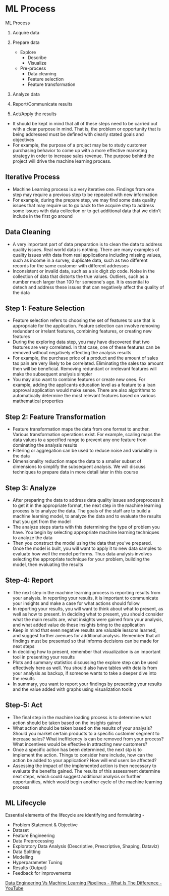 # ML Process

ML Process

1. Acquire data
2. Prepare data
    - Explore
        - Describe
        - Visualize
    - Pre-process
        - Data cleaning
        - Feature selection
        - Feature transformation

3. Analyze data
4. Report/Communicate results
5. Act/Apply the results

- It should be kept in mind that all of these steps need to be carried out with a clear purpose in mind. That is, the problem or opportunity that is being addressed must be defined with clearly stated goals and objectives
- For example, the purpose of a project may be to study customer purchasing behavior to come up with a more effective marketing strategy in order to increase sales revenue. The purpose behind the project will drive the machine learning process.

## Iterative Process

- Machine Learning process is a very iterative one. Findings from one step may require a previous step to be repeated with new information
- For example, during the prepare step, we may find some data quality issues that may require us to go back to the acquire step to address some issues with data collection or to get additional data that we didn't include in the first go around

## Data Cleaning

- A very important part of data preparation is to clean the data to address quality issues. Real world data is nothing. There are many examples of quality issues with data from real applications including missing values, such as income in a survey, duplicate data, such as two different records for the same customer with different addresses
- Inconsistent or invalid data, such as a six digit zip code. Noise in the collection of data that distorts the true values. Outliers, such as a number much larger than 100 for someone's age. It is essential to detech and address these issues that can negatively affect the quality of the data

## Step 1: Feature Selection

- Feature selection refers to choosing the set of features to use that is appropriate for the application. Feature selection can involve removing redundant or irrelant features, combining features, or creating new features
- During the exploring data step, you may have discovered that two features are very correlated. In that case, one of these features can be removed without negatively effecting the analysis results
- For example, the purchase price of a product and the amount of sales tax pain are very likely to be correlated. Eliminating the sales tax amount then will be beneficial. Removing redundant or irrelevant features will make the subsequent analysis simpler
- You may also want to combine features or create new ones. For example, adding the applicants education level as a feature to a loan approval application would make sense. There are also algorithms to automatically determine the most relevant features based on various mathematical properties

## Step 2: Feature Transformation

- Feature transformation maps the data from one format to another. Various transformation operations exist. For example, scaling maps the data values to a specified range to prevent any one feature from dominating the analysis results
- Filtering or aggregation can be used to reduce noise and variability in the data
- Dimensionality reduction maps the data to a smaller subset of dimensions to simplify the subsequent analysis. We will discuss techniques to prepare data in more detail later in this course

## Step 3: Analyze

- After preparing the data to address data quality issues and preprocess it to get it in the appropriate format, the next step in the machine learning process is to analyze the data. The goals of the staff are to build a machine learning model, to analyze the data and to evaluate the results that you get from the model
- The analyze steps starts with this determining the type of problem you have. You begin by selecting appropriate machine learning techniques to analyze the data
- Then you construct the model using the data that you've prepared. Once the model is built, you will want to apply it to new data samples to evaluate how well the model performs. Thus data analysis involves selecting the appropriate technique for your problem, building the model, then evaluating the results

## Step-4: Report

- The next step in the machine learning process is reporting results from your analysis. In reporting your results, it is important to communicate your insights and make a case for what actions should follow
- In reporting your results, you will want to think about what to present, as well as how to present. In deciding what to present, you should consider what the main results are, what insights were gained from your analysis, and what added value do these insights bring to the application
- Keep in mind that even negative results are valuable lessons learned, and suggest further avenues for additional analysis. Remember that all findings must be presented so that informs decisions can be made for next steps
- In deciding how to present, remember that visualization is an important tool in presenting your results
- Plots and summary statistics discussing the explore step can be used effectively here as well. You should also have tables with details from your analysis as backup, if someone wants to take a deeper dive into the results
- In summary, you want to report your findings by presenting your results and the value added with graphs using visualization tools

## Step-5: Act

- The final step in the machine loading process is to determine what action should be taken based on the insights gained
- What action should be taken based on the results of your analysis? Should you market certain products to a specific customer segment to increase sales? What inefficiency is can be removed from your process? What incentives would be effective in attracting new customers?
- Once a specific action has been determined, the next stp is to implement the action. Things to consider here include, how can the action be added to your application? How will end users be affected?
- Assessing the impact of the implemented action is then necessary to evaluate the benefits gained. The results of this assessment determine next steps, which could suggest additional analysis or further opportunities, which would begin another cycle of the machine learning process

## ML Lifecycle

Essential elements of the lifecycle are identifying and formulating -

- Problem Statement & Objective
- Dataset
- Feature Engineering
- Data Preprocessing
- Exploratory Data Analysis (Descriptive, Prescriptive, Shaping, Dataviz)
- Data Splitting
- Modelling
- Hyperparameter Tuning
- Results (Output)
- Feedback for improvements

[Data Engineering Vs Machine Learning Pipelines - What Is The Difference - YouTube](https://www.youtube.com/watch?v=g90ukIx1mhs&ab_channel=SeattleDataGuy)
